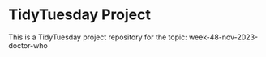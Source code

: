 # TidyTuesday Project

This is a TidyTuesday project repository for the topic: week-48-nov-2023-doctor-who
